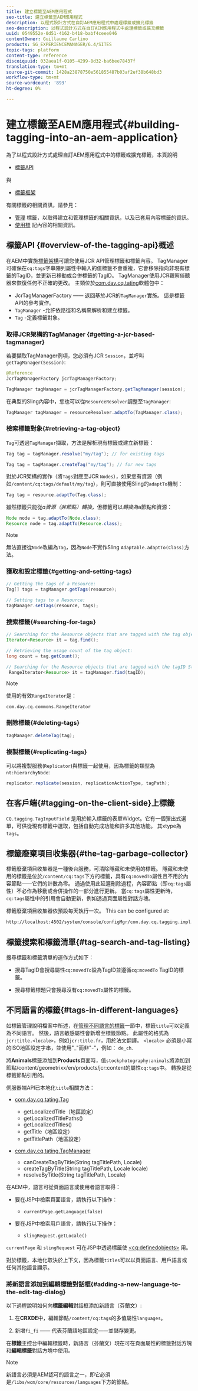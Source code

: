 ```yaml
---
title: 建立標籤至AEM應用程式
seo-title: 建立標籤至AEM應用程式
description: 以程式設計方式在自訂AEM應用程式中處理標籤或擴充標籤
seo-description: 以程式設計方式在自訂AEM應用程式中處理標籤或擴充標籤
uuid: 0549552e-0d51-4162-b418-babf4ceee046
contentOwner: Guillaume Carlino
products: SG_EXPERIENCEMANAGER/6.4/SITES
topic-tags: platform
content-type: reference
discoiquuid: 032aea1f-0105-4299-8d32-ba6bee78437f
translation-type: tm+mt
source-git-commit: 1428a23878750e561855487b03af2ef38b648bd3
workflow-type: tm+mt
source-wordcount: '893'
ht-degree: 0%

---
```



# 建立標籤至AEM應用程式{#building-tagging-into-an-aem-application}

為了以程式設計方式處理自訂AEM應用程式中的標籤或擴充標籤，本頁說明

* [標籤API](https://helpx.adobe.com/experience-manager/6-4/sites/developing/using/reference-materials/javadoc/com/day/cq/tagging/package-summary.html)

與

* [標籤框架](/help/sites-developing/framework.md)

有關標籤的相關資訊，請參見：

* [管理](/help/sites-administering/tags.md) 標籤，以取得建立和管理標籤的相關資訊，以及已套用內容標籤的資訊。
* [使用標](/help/sites-authoring/tags.md) 記內容的相關資訊。

## 標籤API {#overview-of-the-tagging-api}概述

在AEM中實施[標籤架構](/help/sites-developing/framework.md)可讓您使用JCR API管理標籤和標籤內容。 TagManager可確保在`cq:tags`字串陣列屬性中輸入的值標籤不會重複，它會移除指向非現有標籤的TagID，並更新已移動或合併標籤的TagID。 TagManager使用JCR觀察偵聽器來恢復任何不正確的更改。 主類位於[com.day.cq.tating](https://helpx.adobe.com/experience-manager/6-4/sites/developing/using/reference-materials/javadoc/index.html?com/day/cq/tagging/package-summary.html)軟體包中：

* JcrTagManagerFactory —— 返回基於JCR的`TagManager`實施。 這是標籤API的參考實作。
* `TagManager` -允許依路徑和名稱來解析和建立標籤。
* `Tag` -定義標籤對象。

### 取得JCR架構的TagManager {#getting-a-jcr-based-tagmanager}

若要擷取TagManager例項，您必須有JCR `Session`，並呼叫`getTagManager(Session)`:

```java
@Reference
JcrTagManagerFactory jcrTagManagerFactory;

TagManager tagManager = jcrTagManagerFactory.getTagManager(session);
```

在典型的Sling內容中，您也可以從`ResourceResolver`調整至`TagManager`:

```java
TagManager tagManager = resourceResolver.adaptTo(TagManager.class);
```

### 檢索標籤對象{#retrieving-a-tag-object}

`Tag`可透過`TagManager`擷取，方法是解析現有標籤或建立新標籤：

```java
Tag tag = tagManager.resolve("my/tag"); // for existing tags

Tag tag = tagManager.createTag("my/tag"); // for new tags
```

對於JCR架構的實作（將`Tags`對應至JCR `Nodes`），如果您有資源（例如`/content/cq:tags/default/my/tag`），則可直接使用Sling的`adaptTo`機制：

```java
Tag tag = resource.adaptTo(Tag.class);
```

雖然標籤只能從*a資源（非節點）轉換*，但標籤可以*轉換為*a節點和資源：

```java
Node node = tag.adaptTo(Node.class);
Resource node = tag.adaptTo(Resource.class);
```

>[!NOTE]
>
>無法直接從`Node`改編為`Tag`，因為`Node`不實作Sling `Adaptable.adaptTo(Class)`方法。

### 獲取和設定標籤{#getting-and-setting-tags}

```java
// Getting the tags of a Resource:
Tag[] tags = tagManager.getTags(resource); 

// Setting tags to a Resource:
tagManager.setTags(resource, tags);
```

### 搜索標籤{#searching-for-tags}

```java
// Searching for the Resource objects that are tagged with the tag object:
Iterator<Resource> it = tag.find();

// Retrieving the usage count of the tag object:
long count = tag.getCount();

// Searching for the Resource objects that are tagged with the tagID String:
 RangeIterator<Resource> it = tagManager.find(tagID);
```

>[!NOTE]
>
>使用的有效`RangeIterator`是：
>
>`com.day.cq.commons.RangeIterator`

### 刪除標籤{#deleting-tags}

```java
tagManager.deleteTag(tag);
```

### 複製標籤{#replicating-tags}

可以將複製服務(`Replicator`)與標籤一起使用，因為標籤的類型為`nt:hierarchyNode`:

```java
replicator.replicate(session, replicationActionType, tagPath);
```

## 在客戶端{#tagging-on-the-client-side}上標籤

`CQ.tagging.TagInputField` 是用於輸入標籤的表單Widget。它有一個彈出式選單，可供從現有標籤中選取，包括自動完成功能和許多其他功能。 其xtype為`tags`。

## 標籤廢棄項目收集器{#the-tag-garbage-collector}

標籤廢棄項目收集器是一種後台服務，可清除隱藏和未使用的標籤。 隱藏和未使用的標籤是位於`/content/cq:tags`下方的標籤，具有`cq:movedTo`屬性且不用於內容節點——它們的計數為零。 通過使用此延遲刪除過程，內容節點（即`cq:tags`屬性）不必作為移動或合併操作的一部分進行更新。 當`cq:tags`屬性更新時，`cq:tags`屬性中的引用會自動更新，例如透過頁面屬性對話方塊。

標籤廢棄項目收集器依預設每天執行一次。 This can be configured at:

```xml
http://localhost:4502/system/console/configMgr/com.day.cq.tagging.impl.TagGarbageCollector
```

## 標籤搜索和標籤清單{#tag-search-and-tag-listing}

搜尋標籤和標籤清單的運作方式如下：

* 搜尋TagID會搜尋屬性`cq:movedTo`設為TagID並遵循`cq:movedTo` TagID的標籤。

* 搜尋標籤標題只會搜尋沒有`cq:movedTo`屬性的標籤。

## 不同語言的標籤{#tags-in-different-languages}

如標籤管理說明檔案中所述，在[管理不同語言的標籤](/help/sites-administering/tags.md#managing-tags-in-different-languages)一節中，標籤`title`可以定義為不同語言。 然後，語言敏感屬性會新增至標籤節點。 此屬性的格式為`jcr:title.<locale>`，例如`jcr:title.fr`，用於法文翻譯。 `<locale>` 必須是小寫的ISO地區設定字串，並使用&quot;_&quot;而非&quot;-&quot;，例如： `de_ch`.

將&#x200B;**Animals**&#x200B;標籤添加到&#x200B;**Products**&#x200B;頁面時，值`stockphotography:animals`將添加到節點/content/geometrixx/en/products/jcr:content的屬性`cq:tags`中。 轉換是從標籤節點引用的。

伺服器端API已本地化`title`相關方法：

* [com.day.cq.tating.Tag](https://helpx.adobe.com/experience-manager/6-4/sites/developing/using/reference-materials/javadoc/index.html?com/day/cq/tagging/Tag.html)

   * getLocalizedTitle（地區設定）
   * getLocalizedTitlePaths()
   * getLocalizedTitles()
   * getTitle（地區設定）
   * getTitlePath（地區設定）

* [com.day.cq.tating.TagManager](https://helpx.adobe.com/experience-manager/6-4/sites/developing/using/reference-materials/javadoc/index.html?com/day/cq/tagging/TagManager.html)

   * canCreateTagByTitle(String tagTitlePath, Locale)
   * createTagByTitle(String tagTitlePath, Locale locale)
   * resolveByTitle(String tagTitlePath, Locale)

在AEM中，語言可從頁面語言或使用者語言取得：

* 要在JSP中檢索頁面語言，請執行以下操作：

   * `currentPage.getLanguage(false)`

* 要在JSP中檢索用戶語言，請執行以下操作：

   * `slingRequest.getLocale()`

`currentPage` 和 `slingRequest` 可在JSP中透過標籤使 [&lt;cq:definedobjects>](/help/sites-developing/taglib.md) 用。

對於標籤，本地化取決於上下文，因為標籤`titles`可以以頁面語言、用戶語言或任何其他語言顯示。

### 將新語言添加到編輯標籤對話框{#adding-a-new-language-to-the-edit-tag-dialog}

以下過程說明如何向&#x200B;**標籤編輯**&#x200B;對話框添加新語言（芬蘭文）:

1. 在&#x200B;**CRXDE**&#x200B;中，編輯節點`/content/cq:tags`的多值屬性`languages`。

1. 新增`fi_fi` —— 代表芬蘭語地區設定——並儲存變更。

在&#x200B;**標籤**&#x200B;主控台中編輯標籤時，新語言（芬蘭文）現在可在頁面屬性的標籤對話方塊和&#x200B;**編輯標籤**&#x200B;對話方塊中使用。

>[!NOTE]
>
>新語言必須是AEM認可的語言之一，即它必須是`/libs/wcm/core/resources/languages`下方的節點。

